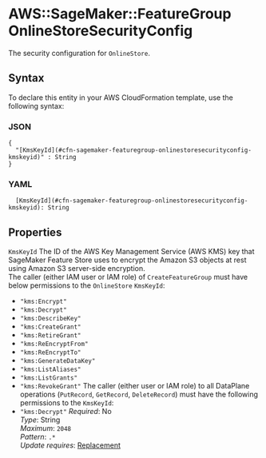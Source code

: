 # AWS::SageMaker::FeatureGroup OnlineStoreSecurityConfig<a name="aws-properties-sagemaker-featuregroup-onlinestoresecurityconfig"></a>

The security configuration for `OnlineStore`\.

## Syntax<a name="aws-properties-sagemaker-featuregroup-onlinestoresecurityconfig-syntax"></a>

To declare this entity in your AWS CloudFormation template, use the following syntax:

### JSON<a name="aws-properties-sagemaker-featuregroup-onlinestoresecurityconfig-syntax.json"></a>

```
{
  "[KmsKeyId](#cfn-sagemaker-featuregroup-onlinestoresecurityconfig-kmskeyid)" : String
}
```

### YAML<a name="aws-properties-sagemaker-featuregroup-onlinestoresecurityconfig-syntax.yaml"></a>

```
  [KmsKeyId](#cfn-sagemaker-featuregroup-onlinestoresecurityconfig-kmskeyid): String
```

## Properties<a name="aws-properties-sagemaker-featuregroup-onlinestoresecurityconfig-properties"></a>

`KmsKeyId`  <a name="cfn-sagemaker-featuregroup-onlinestoresecurityconfig-kmskeyid"></a>
The ID of the AWS Key Management Service \(AWS KMS\) key that SageMaker Feature Store uses to encrypt the Amazon S3 objects at rest using Amazon S3 server\-side encryption\.  
The caller \(either IAM user or IAM role\) of `CreateFeatureGroup` must have below permissions to the `OnlineStore` `KmsKeyId`:  
+  `"kms:Encrypt"` 
+  `"kms:Decrypt"` 
+  `"kms:DescribeKey"` 
+  `"kms:CreateGrant"` 
+  `"kms:RetireGrant"` 
+  `"kms:ReEncryptFrom"` 
+  `"kms:ReEncryptTo"` 
+  `"kms:GenerateDataKey"` 
+  `"kms:ListAliases"` 
+  `"kms:ListGrants"` 
+  `"kms:RevokeGrant"` 
The caller \(either user or IAM role\) to all DataPlane operations \(`PutRecord`, `GetRecord`, `DeleteRecord`\) must have the following permissions to the `KmsKeyId`:  
+  `"kms:Decrypt"` 
*Required*: No  
*Type*: String  
*Maximum*: `2048`  
*Pattern*: `.*`  
*Update requires*: [Replacement](https://docs.aws.amazon.com/AWSCloudFormation/latest/UserGuide/using-cfn-updating-stacks-update-behaviors.html#update-replacement)